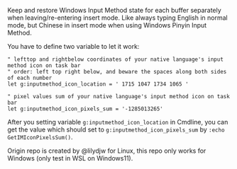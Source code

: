 Keep and restore Windows Input Method state for each buffer separately when leaving/re-entering insert mode. Like always typing English in normal mode, but Chinese in insert mode when using Windows Pinyin Input Method.

You have to define two variable to let it work:

```
" lefttop and rightbelow coordinates of your native language's input method icon on task bar
" order: left top right below, and beware the spaces along both sides of each number
let g:inputmethod_icon_location = ' 1715 1047 1734 1065 '

" pixel values sum of your native language's input method icon on task bar
let g:inputmethod_icon_pixels_sum = '-1285013265'
```

After you setting variable `g:inputmethod_icon_location` in Cmdline, you can get the value which should set to `g:inputmethod_icon_pixels_sum` by `:echo GetIMIconPixelsSum()`.

Origin repo is created by @lilydjw for Linux, this repo only works for Windows (only test in WSL on Windows11).
